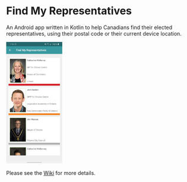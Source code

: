 # Find My Representatives

An Android app written in Kotlin to help Canadians find their elected representatives, using their postal code or their current device location.

<img src="Screenshot_20200731-011548_Find My Representatives.jpg" width="30%">

Please see the [Wiki](https://github.com/OrenScheer/Find-My-Representatives/wiki) for more details.
